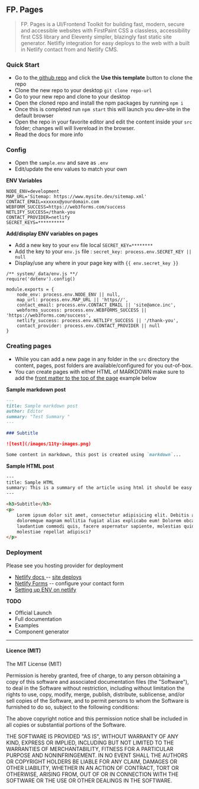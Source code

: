 ## FP. Pages

> FP. Pages is a UI/Frontend Toolkit for building fast, modern, secure and accessible websites with FirstPaint CSS a classless, accessibility first CSS library and Eleventy simpler, blazingly fast static site generator. Netlifly integration for easy deploys to the web with a built in Netlify contact from and Netlify CMS.

### Quick Start

* Go to the[ github repo](https://github.com/shawn-sandy/fp-pages) and click the **Use this template** button to clone the repo
* Clone the new repo to your desktop `git clone repo-url`
* Go to your new repo and clone to your desktop
* Open the cloned repo and install the npm packages by running `npm i`
* Once this is completed run `npm start` this will launch you dev-site in the default browser
* Open the repo in your favorite editor and edit the content inside your `src` folder; changes will will livereload in the browser.
* Read the docs for more info

### Config

* Open the `sample.env` and save as `.env`
* Edit/update the env values to match your own

**ENV Variables**

``` env
NODE_ENV=development
MAP_URL='Sitemap: https://www.mysite.dev/sitemap.xml'
CONTACT_EMAIL=xxxxxx@yourdomain.com
WEBFORM_SUCCESS=https://web3forms.com/success
NETLIFY_SUCCESS=/thank-you
CONTACT_PROVIDER=netlify
SECRET_KEYS=**********
```

**Add/display ENV variables on pages**

* Add a new key to your `env` file local `SECRET_KEY=********`
* Add the key to your `env.js` file : `secret_key: process.env.SECRET_KEY || null`
* Display/use any where in your page key with `{{ env.secret_key }}`

``` JS
/** system/_data/env.js **/
require('dotenv').config()

module.exports = {
    node_env: process.env.NODE_ENV || null,
    map_url: process.env.MAP_URL || 'https//',
    contact_email: process.env.CONTACT_EMAIL || 'site@amce.inc',
    webforms_success: process.env.WEBFORMS_SUCCESS || 'https://web3forms.com/success',
    netlify_success: process.env.NETLIFY_SUCCESS || '/thank-you',
    contact_provider: process.env.CONTACT_PROVIDER || null
}
```

### Creating pages

* While you can add a new page in any folder in the `src` directory the content, pages, post folders are available/configured for you out-of-box.
* You can create pages with either HTML of MARKDOWN make sure to add the [front matter to the top of the page](https://www.11ty.dev/docs/data-frontmatter/) example below

**Sample markdown post**

``` markdown
---
title: Sample markdown post
author: Editor
summary: "Test Summary "
---

### Subtitle

![test](/images/11ty-images.png)

Some content in markdown, this post is created using `markdown`...

```

**Sample HTML post**

``` html
---
title: Sample HTML
summary: This is a summary of the article using html it should be easy
---

<h3>Subtitle</h3>
<p>
    Lorem ipsum dolor sit amet, consectetur adipisicing elit. Debitis asperiores
    doloremque magnam mollitia fugiat alias explicabo eum! Dolorem obcaecati
    laudantium commodi quis, facere aspernatur sapiente, molestias quidem
    molestiae repellat adipisci?
</p>
```

### Deployment

Please see you hosting provider for deployment

* [Netlify docs ](https://docs.netlify.com/) -- [site deploys](https://docs.netlify.com/site-deploys/overview/)
* [Netlify Forms](https://docs.netlify.com/forms/setup/) -- configure your contact form
* [Setting up ENV on netlify](https://docs.netlify.com/configure-builds/environment-variables/)

**TODO**

* Official Launch
* Full documentation
* Examples
* Component generator

-----

#### Licence (MIT)

The MIT License (MIT)

Permission is hereby granted, free of charge, to any person obtaining a copy of this software and associated documentation files (the "Software"), to deal in the Software without restriction, including without limitation the rights to use, copy, modify, merge, publish, distribute, sublicense, and/or sell copies of the Software, and to permit persons to whom the Software is furnished to do so, subject to the following conditions:

The above copyright notice and this permission notice shall be included in all copies or substantial portions of the Software.

THE SOFTWARE IS PROVIDED "AS IS", WITHOUT WARRANTY OF ANY KIND, EXPRESS OR IMPLIED, INCLUDING BUT NOT LIMITED TO THE WARRANTIES OF MERCHANTABILITY, FITNESS FOR A PARTICULAR PURPOSE AND NONINFRINGEMENT. IN NO EVENT SHALL THE AUTHORS OR COPYRIGHT HOLDERS BE LIABLE FOR ANY CLAIM, DAMAGES OR OTHER LIABILITY, WHETHER IN AN ACTION OF CONTRACT, TORT OR OTHERWISE, ARISING FROM, OUT OF OR IN CONNECTION WITH THE SOFTWARE OR THE USE OR OTHER DEALINGS IN THE SOFTWARE.
